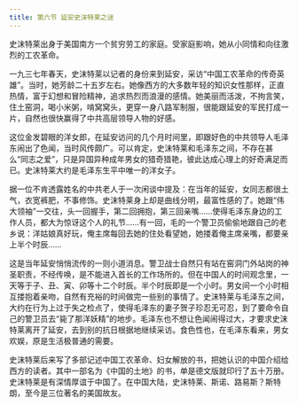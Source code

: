 ```yaml
---
title: 第六节 延安史沫特莱之谜
---
```


史沫特莱出身于美国南方一个贫穷劳工的家庭。受家庭影响，她从小同情和向往激烈的工农革命。

一九三七年春天，史沫特莱以记者的身份来到延安，采访“中国工农革命的传奇英雄”。当时，她芳龄二十五岁左右。她像西方的大多数年轻的知识女性那样，正直热情，富于幻想和冒险精神，追求热烈而浪漫的感情。她美丽而活泼，不拘言笑，住土窑洞，喝小米粥，啃窝窝头，更穿一身八路军制服，很能跟延安的军民打成一片，自然也很快赢得了中共高层领导人物的好感。

这位金发碧眼的洋女郎，在延安访问的几个月时间里，即跟好色的中共领导人毛泽东闹出了色闻，当时风传颇广。可以肯定，史沫特莱和毛泽东之间，不存在甚么“同志之爱”，只是异国异种成年男女的猎奇猎艳，彼此达成心理上的好奇满足而已。史沫特莱大约是毛泽东生平中唯一的洋女子。

据一位不肯透露姓名的中共老人于一次闲谈中提及：在当年的延安，女同志都很土气，衣宽裤肥，不事修饰。史沫特莱身上却是曲线分明，最富性感的了。她跟“伟大领袖”一交往，头一回握手，第二回拥抱，第三回亲嘴……使得毛泽东身边的工作人员，都大为惊讶这个人的礼节……有一回，毛的一个警卫员偷偷地跟自己的老乡说：洋姑娘真好玩，俺主席每回去她的住处看望她，她搂着俺主席亲嘴，都要亲上半个时辰……

这是当年延安悄悄流传的一则小道消息。警卫战士自然只有站在窑洞门外站岗的神圣职责，不经传唤，是不能进入首长的工作场所的。但在中国人的时间观念里，一天等于子、丑、寅、卯等十二个时辰。半个时辰即是一个小时。男女间一个小时相互搂抱着亲吻，自然有充裕的时间做完一些别的事情了。史沫特莱与毛泽东之间，大约在行为上过于失之检点了，使得毛泽东的妻子贺子珍忍无可忍，到了要命令自己的警卫员去“毙了那洋妖精”的地步。毛泽东也不想让色闻闹得过大，才要求史沫特莱离开了延安，去到别的抗日根据地继续采访。食色性也，在毛泽东看来，男女欢娱，原是生活极普通的需要。

史沫特莱后来写了多部记述中国工农革命、妇女解放的书，把她认识的中国介绍给西方的读者。其中一部名为《中国的土地》的书，单是德文版就印行了五十万册。史沫特莱是有深情厚谊于中国了。在中国大陆，史沫特莱、斯诺、路易斯？斯特朗，至今是三位著名的美国故友。
